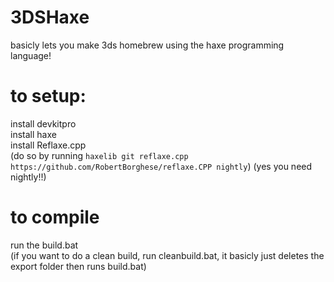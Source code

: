 # 3DSHaxe
basicly lets you make 3ds homebrew using the haxe programming language!

# to setup:

install devkitpro  
install haxe  
install Reflaxe.cpp  
(do so by running `haxelib git reflaxe.cpp https://github.com/RobertBorghese/reflaxe.CPP nightly`) (yes you need nightly!!)    

# to compile

run the build.bat  
(if you want to do a clean build, run cleanbuild.bat, it basicly just deletes the export folder then runs build.bat)